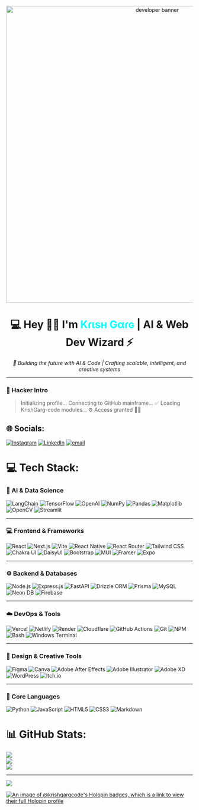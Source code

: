 <!-- 🧠 README by Krish Garg | Hacker + AI Dev Aesthetic -->

<!-- Pixel-art banner -->
<p align="center">
  <img src="https://i.ibb.co/n6ZxRhV/dev-banner.gif" width="800" alt="developer banner"/>
</p>

<h1 align="center">💻 Hey 👨‍💻 I'm <span style="color:#00FFFF;">Kɾιѕн Gαɾɢ</span> | AI & Web Dev Wizard ⚡</h1>

<p align="center">
  <em>🚀 Building the future with AI & Code | Crafting scalable, intelligent, and creative systems</em>
</p>

---

### 🧠 Hacker Intro

> Initializing profile...
> Connecting to GitHub mainframe... ✅
> Loading KrishGarg-code modules... ⚙️
> Access granted 👨‍💻


## 🌐 Socials:
[![Instagram](https://img.shields.io/badge/Instagram-%23E4405F.svg?logo=Instagram&logoColor=white)](https://instagram.com/@krish.garg_) [![LinkedIn](https://img.shields.io/badge/LinkedIn-%230077B5.svg?logo=linkedin&logoColor=white)](https://linkedin.com/in/@krishgarg1) [![email](https://img.shields.io/badge/Email-D14836?logo=gmail&logoColor=white)](mailto:krishg0150@gmail.com) 

# 💻 Tech Stack:

### 🧠 AI & Data Science  
![LangChain](https://img.shields.io/badge/LangChain-0A0A0A?style=for-the-badge&logo=chainlink&logoColor=white)
![TensorFlow](https://img.shields.io/badge/TensorFlow-FF6F00?style=for-the-badge&logo=tensorflow&logoColor=white)
![OpenAI](https://img.shields.io/badge/OpenAI-412991?style=for-the-badge&logo=openai&logoColor=white)
![NumPy](https://img.shields.io/badge/NumPy-013243?style=for-the-badge&logo=numpy&logoColor=white)
![Pandas](https://img.shields.io/badge/Pandas-150458?style=for-the-badge&logo=pandas&logoColor=white)
![Matplotlib](https://img.shields.io/badge/Matplotlib-11557C?style=for-the-badge&logo=plotly&logoColor=white)
![OpenCV](https://img.shields.io/badge/OpenCV-5C3EE8?style=for-the-badge&logo=opencv&logoColor=white)
![Streamlit](https://img.shields.io/badge/Streamlit-FF4B4B?style=for-the-badge&logo=streamlit&logoColor=white)

---

### 💻 Frontend & Frameworks  
![React](https://img.shields.io/badge/React-20232A?style=for-the-badge&logo=react&logoColor=61DAFB)
![Next.js](https://img.shields.io/badge/Next.js-000000?style=for-the-badge&logo=nextdotjs&logoColor=white)
![Vite](https://img.shields.io/badge/Vite-646CFF?style=for-the-badge&logo=vite&logoColor=white)
![React Native](https://img.shields.io/badge/React%20Native-20232A?style=for-the-badge&logo=react&logoColor=61DAFB)
![React Router](https://img.shields.io/badge/React%20Router-CA4245?style=for-the-badge&logo=reactrouter&logoColor=white)
![Tailwind CSS](https://img.shields.io/badge/TailwindCSS-38B2AC?style=for-the-badge&logo=tailwindcss&logoColor=white)
![Chakra UI](https://img.shields.io/badge/Chakra%20UI-319795?style=for-the-badge&logo=chakraui&logoColor=white)
![DaisyUI](https://img.shields.io/badge/DaisyUI-5A0EF8?style=for-the-badge&logo=daisyui&logoColor=white)
![Bootstrap](https://img.shields.io/badge/Bootstrap-7952B3?style=for-the-badge&logo=bootstrap&logoColor=white)
![MUI](https://img.shields.io/badge/MUI-007FFF?style=for-the-badge&logo=mui&logoColor=white)
![Framer](https://img.shields.io/badge/Framer-0055FF?style=for-the-badge&logo=framer&logoColor=white)
![Expo](https://img.shields.io/badge/Expo-000020?style=for-the-badge&logo=expo&logoColor=white)

---

### ⚙️ Backend & Databases  
![Node.js](https://img.shields.io/badge/Node.js-339933?style=for-the-badge&logo=node.js&logoColor=white)
![Express.js](https://img.shields.io/badge/Express.js-404D59?style=for-the-badge&logo=express&logoColor=white)
![FastAPI](https://img.shields.io/badge/FastAPI-009688?style=for-the-badge&logo=fastapi&logoColor=white)
![Drizzle ORM](https://img.shields.io/badge/Drizzle%20ORM-000000?style=for-the-badge&logo=drizzle&logoColor=white)
![Prisma](https://img.shields.io/badge/Prisma-2D3748?style=for-the-badge&logo=prisma&logoColor=white)
![MySQL](https://img.shields.io/badge/MySQL-005C84?style=for-the-badge&logo=mysql&logoColor=white)
![Neon DB](https://img.shields.io/badge/Neon%20DB-00E599?style=for-the-badge&logo=postgresql&logoColor=white)
![Firebase](https://img.shields.io/badge/Firebase-FFCA28?style=for-the-badge&logo=firebase&logoColor=black)

---

### ☁️ DevOps & Tools  
![Vercel](https://img.shields.io/badge/Vercel-000000?style=for-the-badge&logo=vercel&logoColor=white)
![Netlify](https://img.shields.io/badge/Netlify-00C7B7?style=for-the-badge&logo=netlify&logoColor=white)
![Render](https://img.shields.io/badge/Render-46E3B7?style=for-the-badge&logo=render&logoColor=black)
![Cloudflare](https://img.shields.io/badge/Cloudflare-F38020?style=for-the-badge&logo=cloudflare&logoColor=white)
![GitHub Actions](https://img.shields.io/badge/GitHub%20Actions-2088FF?style=for-the-badge&logo=githubactions&logoColor=white)
![Git](https://img.shields.io/badge/Git-F05032?style=for-the-badge&logo=git&logoColor=white)
![NPM](https://img.shields.io/badge/NPM-CB3837?style=for-the-badge&logo=npm&logoColor=white)
![Bash](https://img.shields.io/badge/Bash-4EAA25?style=for-the-badge&logo=gnubash&logoColor=white)
![Windows Terminal](https://img.shields.io/badge/Windows%20Terminal-4D4D4D?style=for-the-badge&logo=windowsterminal&logoColor=white)

---

### 🎨 Design & Creative Tools  
![Figma](https://img.shields.io/badge/Figma-F24E1E?style=for-the-badge&logo=figma&logoColor=white)
![Canva](https://img.shields.io/badge/Canva-00C4CC?style=for-the-badge&logo=canva&logoColor=white)
![Adobe After Effects](https://img.shields.io/badge/After%20Effects-9999FF?style=for-the-badge&logo=adobeaftereffects&logoColor=white)
![Adobe Illustrator](https://img.shields.io/badge/Illustrator-FF9A00?style=for-the-badge&logo=adobeillustrator&logoColor=white)
![Adobe XD](https://img.shields.io/badge/Adobe%20XD-FF61F6?style=for-the-badge&logo=adobexd&logoColor=white)
![WordPress](https://img.shields.io/badge/WordPress-21759B?style=for-the-badge&logo=wordpress&logoColor=white)
![Itch.io](https://img.shields.io/badge/Itch.io-FA5C5C?style=for-the-badge&logo=itchdotio&logoColor=white)

---

### 🧰 Core Languages  
![Python](https://img.shields.io/badge/Python-3776AB?style=for-the-badge&logo=python&logoColor=white)
![JavaScript](https://img.shields.io/badge/JavaScript-F7DF1E?style=for-the-badge&logo=javascript&logoColor=black)
![HTML5](https://img.shields.io/badge/HTML5-E34F26?style=for-the-badge&logo=html5&logoColor=white)
![CSS3](https://img.shields.io/badge/CSS3-1572B6?style=for-the-badge&logo=css3&logoColor=white)
![Markdown](https://img.shields.io/badge/Markdown-000000?style=for-the-badge&logo=markdown&logoColor=white)

# 📊 GitHub Stats:
![](https://github-readme-stats.vercel.app/api?username=krishgarg-code&theme=radical&hide_border=false&include_all_commits=true&count_private=true)<br/>
![](https://github-readme-streak-stats.herokuapp.com/?user=krishgarg-code&theme=radical&hide_border=false)<br/>
![](https://github-readme-stats.vercel.app/api/top-langs/?username=krishgarg-code&theme=radical&hide_border=false&include_all_commits=true&count_private=true&layout=compact)

---
[![](https://visitcount.itsvg.in/api?id=krishgarg-code&icon=0&color=0)](https://visitcount.itsvg.in)

[![An image of @krishgargcode's Holopin badges, which is a link to view their full Holopin profile](https://holopin.me/krishgargcode)](https://holopin.io/@krishgargcode)

<!-- Proudly created with GPRM ( https://gprm.itsvg.in ) -->
